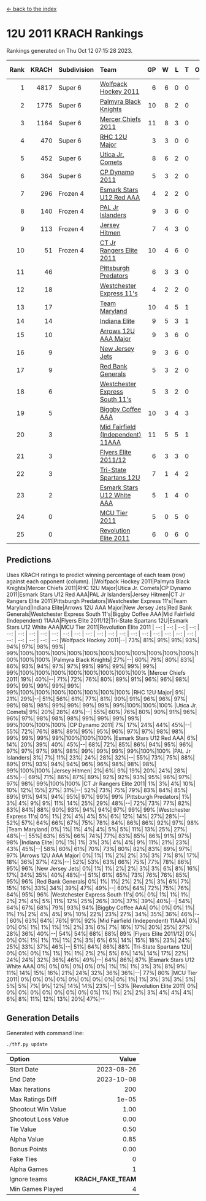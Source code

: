 [<- back to the index](readme.md)
# 12U 2011 KRACH Rankings
Rankings generated on Thu Oct 12 07:15:28 2023.

Rank|KRACH|Subdivision|Team|GP|W|L|T|OTW|OTL|SoS|Exp Wins|Win Diff
---:|---:|:---|:---|---:|---:|---:|---:|---:|---:|---:|---:|---:
1|4817|Super 6|[Wolfpack Hockey 2011](https://gamesheetstats.com/seasons/3664/teams/140937/schedule)|6|6|0|0|0|0|121|6.8|-0.0
2|1775|Super 6|[Palmyra Black Knights](https://gamesheetstats.com/seasons/3664/teams/140949/schedule)|10|8|2|0|0|0|534|8.8|-0.0
3|1164|Super 6|[Mercer Chiefs 2011](https://gamesheetstats.com/seasons/3664/teams/140936/schedule)|11|8|3|0|0|0|677|8.8|-0.0
4|470|Super 6|[RHC 12U Major](https://gamesheetstats.com/seasons/3664/teams/140941/schedule)|3|3|0|0|0|0|19|3.8|-0.0
5|452|Super 6|[Utica Jr. Comets](https://gamesheetstats.com/seasons/3664/teams/140945/schedule)|8|6|2|0|0|0|430|6.8|-0.0
6|364|Super 6|[CP Dynamo 2011](https://gamesheetstats.com/seasons/3664/teams/140944/schedule)|5|3|2|0|0|0|1628|3.8|-0.0
7|296|Frozen 4|[Esmark Stars U12 Red AAA](https://gamesheetstats.com/seasons/3664/teams/140951/schedule)|4|2|2|0|0|0|511|2.8|-0.0
8|140|Frozen 4|[PAL Jr Islanders](https://gamesheetstats.com/seasons/3664/teams/140943/schedule)|9|3|6|0|0|0|700|3.8|-0.0
9|113|Frozen 4|[Jersey Hitmen](https://gamesheetstats.com/seasons/3664/teams/140938/schedule)|7|4|3|0|0|0|144|4.8|-0.0
10|51|Frozen 4|[CT Jr Rangers Elite 2011](https://gamesheetstats.com/seasons/3664/teams/140931/schedule)|10|4|6|0|0|0|1055|4.8|-0.0
11|46||[Pittsburgh Predators](https://gamesheetstats.com/seasons/3664/teams/140950/schedule)|6|3|3|0|0|0|353|3.8|-0.0
12|18||[Westchester Express 11's](https://gamesheetstats.com/seasons/3664/teams/140948/schedule)|4|2|2|0|0|0|102|2.9|0.0
13|17||[Team Maryland](https://gamesheetstats.com/seasons/3664/teams/140954/schedule)|10|4|5|1|0|0|338|5.4|0.0
14|14||[Indiana Elite](https://gamesheetstats.com/seasons/3664/teams/144353/schedule)|9|5|3|1|0|0|41|6.4|0.0
15|10||[Arrows 12U AAA Major](https://gamesheetstats.com/seasons/3664/teams/140946/schedule)|9|3|6|0|1|0|168|3.9|0.0
16|9||[New Jersey Jets](https://gamesheetstats.com/seasons/3664/teams/140939/schedule)|9|3|6|0|1|0|117|3.9|0.0
17|9||[Red Bank Generals](https://gamesheetstats.com/seasons/3664/teams/140940/schedule)|5|3|2|0|0|0|16|3.9|0.0
18|6||[Westchester Express South 11's](https://gamesheetstats.com/seasons/3664/teams/140947/schedule)|5|3|2|0|0|0|81|3.9|0.0
19|5||[Biggby Coffee AAA](https://gamesheetstats.com/seasons/3664/teams/144351/schedule)|10|3|4|3|0|0|8|5.4|0.0
20|3||[Mid Fairfield (Independent) 11AAA](https://gamesheetstats.com/seasons/3664/teams/140933/schedule)|11|5|5|1|0|1|7|6.4|0.0
21|3||[Flyers Elite 2011/12](https://gamesheetstats.com/seasons/3664/teams/140942/schedule)|6|3|3|0|0|1|4|3.9|0.0
22|3||[Tri-State Spartans 12U](https://gamesheetstats.com/seasons/3664/teams/144352/schedule)|7|1|4|2|0|0|7|2.9|0.0
23|2||[Esmark Stars U12 White AAA](https://gamesheetstats.com/seasons/3664/teams/140952/schedule)|5|1|4|0|0|0|24|1.9|0.0
24|0||[MCU Tier 2011](https://gamesheetstats.com/seasons/3664/teams/140932/schedule)|5|0|5|0|0|0|4|0.9|0.0
25|0||[Revolution Elite 2011](https://gamesheetstats.com/seasons/3664/teams/140953/schedule)|6|0|6|0|0|0|4|0.9|0.0

## Predictions
Uses KRACH ratings to predict winning percentage of each team (row) against each opponent (column).
||Wolfpack Hockey 2011|Palmyra Black Knights|Mercer Chiefs 2011|RHC 12U Major|Utica Jr. Comets|CP Dynamo 2011|Esmark Stars U12 Red AAA|PAL Jr Islanders|Jersey Hitmen|CT Jr Rangers Elite 2011|Pittsburgh Predators|Westchester Express 11's|Team Maryland|Indiana Elite|Arrows 12U AAA Major|New Jersey Jets|Red Bank Generals|Westchester Express South 11's|Biggby Coffee AAA|Mid Fairfield (Independent) 11AAA|Flyers Elite 2011/12|Tri-State Spartans 12U|Esmark Stars U12 White AAA|MCU Tier 2011|Revolution Elite 2011
| --: | --: | --: | --: | --: | --: | --: | --: | --: | --: | --: | --: | --: | --: | --: | --: | --: | --: | --: | --: | --: | --: | --: | --: | --: | --: 
|Wolfpack Hockey 2011|--| 73%| 81%| 91%| 91%| 93%| 94%| 97%| 98%| 99%| 99%|100%|100%|100%|100%|100%|100%|100%|100%|100%|100%|100%|100%|100%|100%
|Palmyra Black Knights| 27%|--| 60%| 79%| 80%| 83%| 86%| 93%| 94%| 97%| 97%| 99%| 99%| 99%| 99%| 99%| 99%|100%|100%|100%|100%|100%|100%|100%|100%
|Mercer Chiefs 2011| 19%| 40%|--| 71%| 72%| 76%| 80%| 89%| 91%| 96%| 96%| 98%| 99%| 99%| 99%| 99%| 99%| 99%|100%|100%|100%|100%|100%|100%|100%
|RHC 12U Major|  9%| 21%| 29%|--| 51%| 56%| 61%| 77%| 81%| 90%| 91%| 96%| 96%| 97%| 98%| 98%| 98%| 99%| 99%| 99%| 99%| 99%|100%|100%|100%
|Utica Jr. Comets|  9%| 20%| 28%| 49%|--| 55%| 60%| 76%| 80%| 90%| 91%| 96%| 96%| 97%| 98%| 98%| 98%| 99%| 99%| 99%| 99%| 99%|100%|100%|100%
|CP Dynamo 2011|  7%| 17%| 24%| 44%| 45%|--| 55%| 72%| 76%| 88%| 89%| 95%| 95%| 96%| 97%| 97%| 98%| 98%| 99%| 99%| 99%| 99%|100%|100%|100%
|Esmark Stars U12 Red AAA|  6%| 14%| 20%| 39%| 40%| 45%|--| 68%| 72%| 85%| 86%| 94%| 95%| 96%| 97%| 97%| 97%| 98%| 98%| 99%| 99%| 99%| 99%|100%|100%
|PAL Jr Islanders|  3%|  7%| 11%| 23%| 24%| 28%| 32%|--| 55%| 73%| 75%| 88%| 89%| 91%| 93%| 94%| 94%| 96%| 96%| 98%| 98%| 98%| 99%|100%|100%
|Jersey Hitmen|  2%|  6%|  9%| 19%| 20%| 24%| 28%| 45%|--| 69%| 71%| 86%| 87%| 89%| 92%| 92%| 93%| 95%| 96%| 97%| 97%| 98%| 99%|100%|100%
|CT Jr Rangers Elite 2011|  1%|  3%|  4%| 10%| 10%| 12%| 15%| 27%| 31%|--| 52%| 73%| 75%| 79%| 83%| 84%| 85%| 89%| 91%| 94%| 94%| 95%| 97%| 99%| 99%
|Pittsburgh Predators|  1%|  3%|  4%|  9%|  9%| 11%| 14%| 25%| 29%| 48%|--| 72%| 73%| 77%| 82%| 83%| 84%| 88%| 90%| 93%| 94%| 94%| 97%| 99%| 99%
|Westchester Express 11's|  0%|  1%|  2%|  4%|  4%|  5%|  6%| 12%| 14%| 27%| 28%|--| 52%| 57%| 64%| 66%| 67%| 75%| 78%| 84%| 86%| 86%| 92%| 97%| 98%
|Team Maryland|  0%|  1%|  1%|  4%|  4%|  5%|  5%| 11%| 13%| 25%| 27%| 48%|--| 55%| 63%| 65%| 66%| 74%| 77%| 83%| 85%| 86%| 91%| 97%| 98%
|Indiana Elite|  0%|  1%|  1%|  3%|  3%|  4%|  4%|  9%| 11%| 21%| 23%| 43%| 45%|--| 58%| 60%| 61%| 70%| 73%| 80%| 82%| 83%| 89%| 97%| 97%
|Arrows 12U AAA Major|  0%|  1%|  1%|  2%|  2%|  3%|  3%|  7%|  8%| 17%| 18%| 36%| 37%| 42%|--| 52%| 53%| 63%| 66%| 75%| 77%| 78%| 86%| 95%| 96%
|New Jersey Jets|  0%|  1%|  1%|  2%|  2%|  3%|  3%|  6%|  8%| 16%| 17%| 34%| 35%| 40%| 48%|--| 51%| 61%| 65%| 73%| 76%| 76%| 85%| 95%| 96%
|Red Bank Generals|  0%|  1%|  1%|  2%|  2%|  2%|  3%|  6%|  7%| 15%| 16%| 33%| 34%| 39%| 47%| 49%|--| 60%| 64%| 72%| 75%| 76%| 84%| 95%| 96%
|Westchester Express South 11's|  0%|  0%|  1%|  1%|  1%|  2%|  2%|  4%|  5%| 11%| 12%| 25%| 26%| 30%| 37%| 39%| 40%|--| 54%| 64%| 67%| 68%| 79%| 93%| 94%
|Biggby Coffee AAA|  0%|  0%|  0%|  1%|  1%|  1%|  2%|  4%|  4%|  9%| 10%| 22%| 23%| 27%| 34%| 35%| 36%| 46%|--| 60%| 63%| 64%| 76%| 91%| 92%
|Mid Fairfield (Independent) 11AAA|  0%|  0%|  0%|  1%|  1%|  1%|  1%|  2%|  3%|  6%|  7%| 16%| 17%| 20%| 25%| 27%| 28%| 36%| 40%|--| 54%| 54%| 68%| 88%| 89%
|Flyers Elite 2011/12|  0%|  0%|  0%|  1%|  1%|  1%|  1%|  2%|  3%|  6%|  6%| 14%| 15%| 18%| 23%| 24%| 25%| 33%| 37%| 46%|--| 51%| 64%| 86%| 88%
|Tri-State Spartans 12U|  0%|  0%|  0%|  1%|  1%|  1%|  1%|  2%|  2%|  5%|  6%| 14%| 14%| 17%| 22%| 24%| 24%| 32%| 36%| 46%| 49%|--| 64%| 86%| 87%
|Esmark Stars U12 White AAA|  0%|  0%|  0%|  0%|  0%|  0%|  1%|  1%|  1%|  3%|  3%|  8%|  9%| 11%| 14%| 15%| 16%| 21%| 24%| 32%| 36%| 36%|--| 77%| 80%
|MCU Tier 2011|  0%|  0%|  0%|  0%|  0%|  0%|  0%|  0%|  0%|  1%|  1%|  3%|  3%|  3%|  5%|  5%|  5%|  7%|  9%| 12%| 14%| 14%| 23%|--| 53%
|Revolution Elite 2011|  0%|  0%|  0%|  0%|  0%|  0%|  0%|  0%|  0%|  1%|  1%|  2%|  2%|  3%|  4%|  4%|  4%|  6%|  8%| 11%| 12%| 13%| 20%| 47%|--

## Generation Details

Generated with command line:
```
./thf.py update
```

| Option | Value |
| :----- | ----: |
| Start Date | 2023-08-26 |
| End Date | 2023-10-08 |
| Max Iterations | 200 |
| Max Ratings Diff | 1e-05 |
| Shootout Win Value | 1.00 |
| Shootout Loss Value | 0.00 |
| Tie Value | 0.50 |
| Alpha Value | 0.85 |
| Bonus Points | 0.00 |
| Fake Ties | 0 |
| Alpha Games | 1 |
| Ignore teams | __KRACH_FAKE_TEAM__ |
| Min Games Played | 4 |

